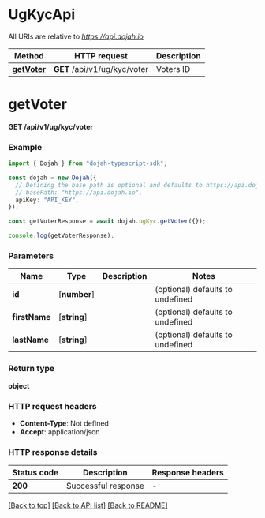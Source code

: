# UgKycApi

All URIs are relative to *https://api.dojah.io*

Method | HTTP request | Description
------------- | ------------- | -------------
[**getVoter**](UgKycApi.md#getVoter) | **GET** /api/v1/ug/kyc/voter | Voters ID


# **getVoter**

#### **GET** /api/v1/ug/kyc/voter


### Example


```typescript
import { Dojah } from "dojah-typescript-sdk";

const dojah = new Dojah({
  // Defining the base path is optional and defaults to https://api.dojah.io
  // basePath: "https://api.dojah.io",
  apiKey: "API_KEY",
});

const getVoterResponse = await dojah.ugKyc.getVoter({});

console.log(getVoterResponse);
```


### Parameters

Name | Type | Description  | Notes
------------- | ------------- | ------------- | -------------
 **id** | [**number**] |  | (optional) defaults to undefined
 **firstName** | [**string**] |  | (optional) defaults to undefined
 **lastName** | [**string**] |  | (optional) defaults to undefined


### Return type

**object**

### HTTP request headers

 - **Content-Type**: Not defined
 - **Accept**: application/json


### HTTP response details
| Status code | Description | Response headers |
|-------------|-------------|------------------|
**200** | Successful response |  -  |

[[Back to top]](#) [[Back to API list]](../README.md#documentation-for-api-endpoints) [[Back to README]](../README.md)


